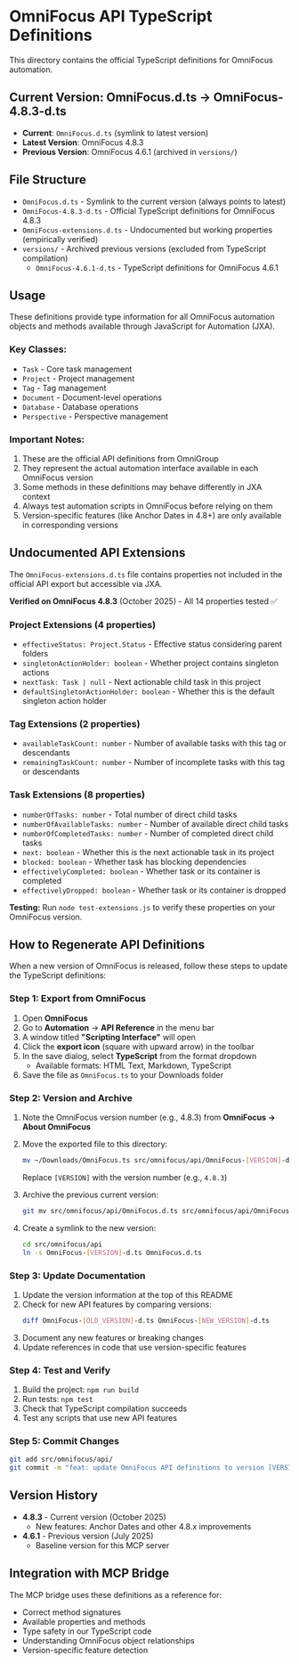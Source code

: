 # OmniFocus API TypeScript Definitions

This directory contains the official TypeScript definitions for OmniFocus automation.

## Current Version: OmniFocus.d.ts → OmniFocus-4.8.3-d.ts

- **Current**: `OmniFocus.d.ts` (symlink to latest version)
- **Latest Version**: OmniFocus 4.8.3
- **Previous Version**: OmniFocus 4.6.1 (archived in `versions/`)

## File Structure

- `OmniFocus.d.ts` - Symlink to the current version (always points to latest)
- `OmniFocus-4.8.3-d.ts` - Official TypeScript definitions for OmniFocus 4.8.3
- `OmniFocus-extensions.d.ts` - Undocumented but working properties (empirically verified)
- `versions/` - Archived previous versions (excluded from TypeScript compilation)
  - `OmniFocus-4.6.1-d.ts` - TypeScript definitions for OmniFocus 4.6.1

## Usage

These definitions provide type information for all OmniFocus automation objects and methods available through JavaScript for Automation (JXA).

### Key Classes:
- `Task` - Core task management
- `Project` - Project management
- `Tag` - Tag management
- `Document` - Document-level operations
- `Database` - Database operations
- `Perspective` - Perspective management

### Important Notes:
1. These are the official API definitions from OmniGroup
2. They represent the actual automation interface available in each OmniFocus version
3. Some methods in these definitions may behave differently in JXA context
4. Always test automation scripts in OmniFocus before relying on them
5. Version-specific features (like Anchor Dates in 4.8+) are only available in corresponding versions

## Undocumented API Extensions

The `OmniFocus-extensions.d.ts` file contains properties not included in the official API export but accessible via JXA.

**Verified on OmniFocus 4.8.3** (October 2025) - All 14 properties tested ✅

### Project Extensions (4 properties)
- `effectiveStatus: Project.Status` - Effective status considering parent folders
- `singletonActionHolder: boolean` - Whether project contains singleton actions
- `nextTask: Task | null` - Next actionable child task in this project
- `defaultSingletonActionHolder: boolean` - Whether this is the default singleton action holder

### Tag Extensions (2 properties)
- `availableTaskCount: number` - Number of available tasks with this tag or descendants
- `remainingTaskCount: number` - Number of incomplete tasks with this tag or descendants

### Task Extensions (8 properties)
- `numberOfTasks: number` - Total number of direct child tasks
- `numberOfAvailableTasks: number` - Number of available direct child tasks
- `numberOfCompletedTasks: number` - Number of completed direct child tasks
- `next: boolean` - Whether this is the next actionable task in its project
- `blocked: boolean` - Whether task has blocking dependencies
- `effectivelyCompleted: boolean` - Whether task or its container is completed
- `effectivelyDropped: boolean` - Whether task or its container is dropped

**Testing:** Run `node test-extensions.js` to verify these properties on your OmniFocus version.

## How to Regenerate API Definitions

When a new version of OmniFocus is released, follow these steps to update the TypeScript definitions:

### Step 1: Export from OmniFocus

1. Open **OmniFocus**
2. Go to **Automation** → **API Reference** in the menu bar
3. A window titled **"Scripting Interface"** will open
4. Click the **export icon** (square with upward arrow) in the toolbar
5. In the save dialog, select **TypeScript** from the format dropdown
   - Available formats: HTML Text, Markdown, TypeScript
6. Save the file as `OmniFocus.ts` to your Downloads folder

### Step 2: Version and Archive

1. Note the OmniFocus version number (e.g., 4.8.3) from **OmniFocus → About OmniFocus**
2. Move the exported file to this directory:
   ```bash
   mv ~/Downloads/OmniFocus.ts src/omnifocus/api/OmniFocus-[VERSION]-d.ts
   ```
   Replace `[VERSION]` with the version number (e.g., `4.8.3`)

3. Archive the previous current version:
   ```bash
   git mv src/omnifocus/api/OmniFocus.d.ts src/omnifocus/api/OmniFocus-[OLD_VERSION]-d.ts
   ```

4. Create a symlink to the new version:
   ```bash
   cd src/omnifocus/api
   ln -s OmniFocus-[VERSION]-d.ts OmniFocus.d.ts
   ```

### Step 3: Update Documentation

1. Update the version information at the top of this README
2. Check for new API features by comparing versions:
   ```bash
   diff OmniFocus-[OLD_VERSION]-d.ts OmniFocus-[NEW_VERSION]-d.ts
   ```
3. Document any new features or breaking changes
4. Update references in code that use version-specific features

### Step 4: Test and Verify

1. Build the project: `npm run build`
2. Run tests: `npm test`
3. Check that TypeScript compilation succeeds
4. Test any scripts that use new API features

### Step 5: Commit Changes

```bash
git add src/omnifocus/api/
git commit -m "feat: update OmniFocus API definitions to version [VERSION]"
```

## Version History

- **4.8.3** - Current version (October 2025)
  - New features: Anchor Dates and other 4.8.x improvements
- **4.6.1** - Previous version (July 2025)
  - Baseline version for this MCP server

## Integration with MCP Bridge

The MCP bridge uses these definitions as a reference for:
- Correct method signatures
- Available properties and methods
- Type safety in our TypeScript code
- Understanding OmniFocus object relationships
- Version-specific feature detection